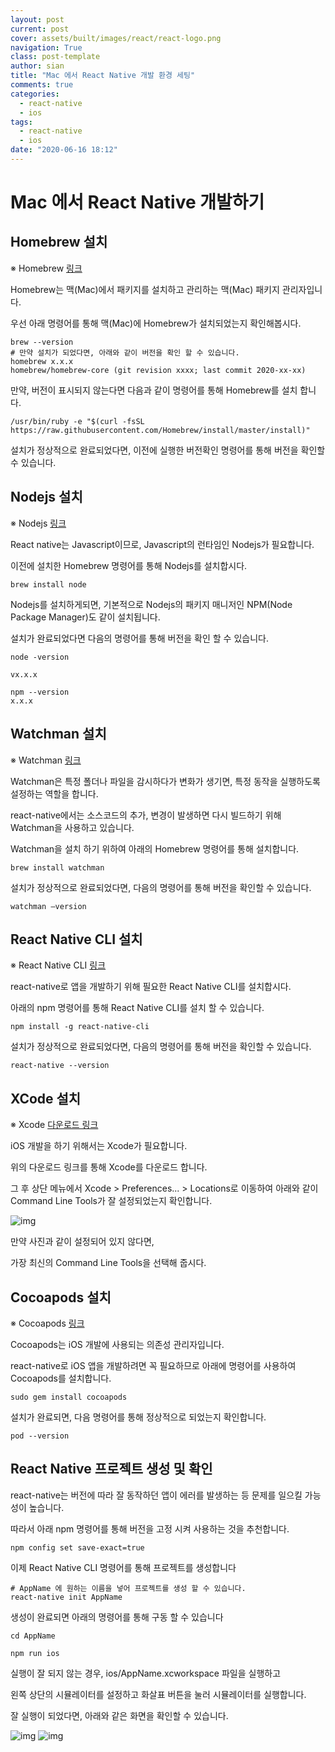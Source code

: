 ```yaml
---
layout: post
current: post
cover: assets/built/images/react/react-logo.png
navigation: True
class: post-template
author: sian   
title: "Mac 에서 React Native 개발 환경 세팅"
comments: true
categories:
  - react-native
  - ios
tags:
  - react-native
  - ios
date: "2020-06-16 18:12"
---
```


# Mac 에서 React Native 개발하기


## Homebrew 설치


※ Homebrew
[링크](https://brew.sh/)

Homebrew는 맥(Mac)에서 패키지를 설치하고 관리하는 맥(Mac) 패키지 관리자입니다.

우선 아래 명령어를 통해 맥(Mac)에 Homebrew가 설치되었는지 확인해봅시다.

```terminal
brew --version
# 만약 설치가 되었다면, 아래와 같이 버전을 확인 할 수 있습니다.
homebrew x.x.x
homebrew/homebrew-core (git revision xxxx; last commit 2020-xx-xx)
```

만약, 버전이 표시되지 않는다면 다음과 같이 명령어를 통해 Homebrew를 설치 합니다.

```terminal
/usr/bin/ruby -e "$(curl -fsSL https://raw.githubusercontent.com/Homebrew/install/master/install)"
```

설치가 정상적으로 완료되었다면, 이전에 실행한 버전확인 명령어를 통해 버전을 확인할 수 있습니다.


## Nodejs 설치


※ Nodejs
[링크](https://nodejs.org/)

React native는 Javascript이므로, Javascript의 런타임인 Nodejs가 필요합니다.

이전에 설치한 Homebrew 명령어를 통해 Nodejs를 설치합시다.

```terminal
brew install node
```

Nodejs를 설치하게되면, 기본적으로 Nodejs의 패키지 매니저인 NPM(Node Package Manager)도 같이 설치됩니다.

설치가 완료되었다면 다음의 명령어를 통해 버전을 확인 할 수 있습니다.

```terminal
node -version

vx.x.x

npm --version
x.x.x
```


## Watchman 설치


※ Watchman
[링크](https://facebook.github.io/watchman/)

Watchman은 특정 폴더나 파일을 감시하다가 변화가 생기면, 특정 동작을 실행하도록 설정하는 역할을 합니다. 

react-native에서는 소스코드의 추가, 변경이 발생하면 다시 빌드하기 위해 Watchman을 사용하고 있습니다.

Watchman을 설치 하기 위하여 아래의 Homebrew 명령어를 통해 설치합니다.

```terminal
brew install watchman
```

설치가 정상적으로 완료되었다면, 다음의 명령어를 통해 버전을 확인할 수 있습니다.


```terminal
watchman –version
```


## React Native CLI 설치


※ React Native CLI
[링크](https://facebook.github.io/watchman/)

react-native로 앱을 개발하기 위해 필요한 React Native CLI를 설치합시다.

아래의 npm 명령어를 통해 React Native CLI를 설치 할 수 있습니다.

```terminal
npm install -g react-native-cli
```

설치가 정상적으로 완료되었다면, 다음의 명령어를 통해 버전을 확인할 수 있습니다.


```terminal
react-native --version
```


## XCode 설치


※ Xcode
[다운로드 링크](https://apps.apple.com/us/app/xcode/id497799835?mt=12)

iOS 개발을 하기 위해서는 Xcode가 필요합니다.

위의 다운로드 링크를 통해 Xcode를 다운로드 합니다.

그 후 상단 메뉴에서 Xcode > Preferences... > Locations로 이동하여 아래와 같이 Command Line Tools가 잘 설정되었는지 확인합니다.

![img](\assets\built\images\react-native-ios\r1.png)

만약 사진과 같이 설정되어 있지 않다면,

가장 최신의 Command Line Tools을 선택해 줍시다.



## Cocoapods 설치


※ Cocoapods
[링크](https://cocoapods.org/)

Cocoapods는 iOS 개발에 사용되는 의존성 관리자입니다.

react-native로 iOS 앱을 개발하려면 꼭 필요하므로 아래에 명령어를 사용하여 Cocoapods를 설치합니다.

```terminal
sudo gem install cocoapods
```

설치가 완료되면, 다음 명령어를 통해 정상적으로 되었는지 확인합니다.

```terminal
pod --version
```


## React Native 프로젝트 생성 및 확인


react-native는 버전에 따라 잘 동작하던 앱이 에러를 발생하는 등 문제를 일으킬 가능성이 높습니다.

따라서 아래 npm 명령어를 통해 버전을 고정 시켜 사용하는 것을 추천합니다.


```terminal
npm config set save-exact=true
```

이제 React Native CLI 명령어를 통해 프로젝트를 생성합니다

```terminal
# AppName 에 원하는 이름을 넣어 프로젝트를 생성 할 수 있습니다.
react-native init AppName
```

생성이 완료되면 아래의 명령어를 통해 구동 할 수 있습니다

```terminal
cd AppName

npm run ios
```

실행이 잘 되지 않는 경우, ios/AppName.xcworkspace 파일을 실행하고 

왼쪽 상단의 시뮬레이터를 설정하고 화살표 버튼을 눌러 시뮬레이터를 실행합니다.

잘 실행이 되었다면, 아래와 같은 화면을 확인할 수 있습니다.

![img](\assets\built\images\react-native-ios\r2.png)
![img](\assets\built\images\react-native-ios\r3.png)